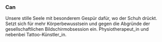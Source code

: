 ### Can 
Unsere stille Seele mit besonderem Gespür dafür, wo der Schuh drückt. Setzt sich für mehr Körperbewusstsein und gegen die Abgründe der gesellschaftlichen Bildschirmobsession ein. Physiotherapeut_in und nebenbei Tattoo-Künstler_in.                                 